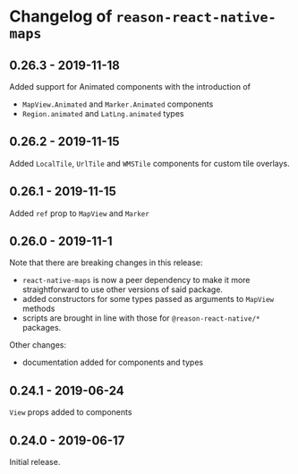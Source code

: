 # Changelog of `reason-react-native-maps`

## 0.26.3 - 2019-11-18

Added support for Animated components with the introduction of

- `MapView.Animated` and `Marker.Animated` components
- `Region.animated` and `LatLng.animated` types

## 0.26.2 - 2019-11-15

Added `LocalTile`, `UrlTile` and `WMSTile` components for custom tile overlays.

## 0.26.1 - 2019-11-15

Added `ref` prop to `MapView` and `Marker`

## 0.26.0 - 2019-11-1

Note that there are breaking changes in this release:

- `react-native-maps` is now a peer dependency to make it more straightforward
  to use other versions of said package.
- added constructors for some types passed as arguments to `MapView` methods
- scripts are brought in line with those for `@reason-react-native/*` packages.

Other changes:

- documentation added for components and types

## 0.24.1 - 2019-06-24

`View` props added to components

## 0.24.0 - 2019-06-17

Initial release.
